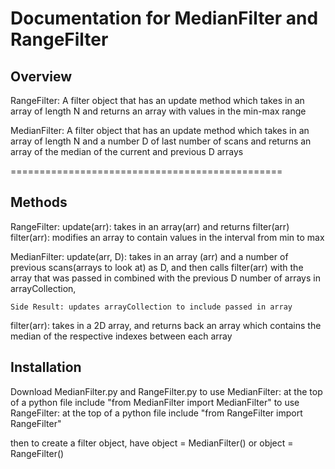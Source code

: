Documentation for MedianFilter and RangeFilter
==============================================

Overview
---------
RangeFilter:
  A filter object that has an update method which takes in an
  array of length N and returns an array with values in the min-max range

MedianFilter:
  A filter object that has an update method which takes in an
  array of length N and a number D of last number of scans and returns
  an array of the median of the current and previous D arrays

===============================================

Methods
--------
RangeFilter:
  update(arr):
    takes in an array(arr) and returns filter(arr)
  filter(arr):
    modifies an array to contain values in the interval from min to max

MedianFilter:
  update(arr, D):
    takes in an array (arr) and a number of previous scans(arrays to look at)
    as D, and then calls filter(arr) with the array that was passed in
    combined with the previous D number of arrays in arrayCollection,

    Side Result: updates arrayCollection to include passed in array

  filter(arr):
    takes in a 2D array, and returns back an array which contains
    the median of the respective indexes between each array

Installation
------------

Download MedianFilter.py and RangeFilter.py
  to use MedianFilter:
    at the top of a python file include "from MedianFilter import MedianFilter"
  to use RangeFilter:
    at the top of a python file include "from RangeFilter import RangeFilter"

  then to create a filter object, have
    object = MedianFilter()
      or
    object = RangeFilter()
